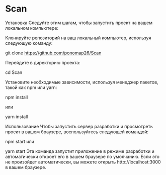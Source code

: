 # Scan
Установка
Следуйте этим шагам, чтобы запустить проект на вашем локальном компьютере:

Клонируйте репозиторий на ваш локальный компьютер, используя следующую команду:



   git clone https://github.com/ponomap26/Scan
   
Перейдите в директорию проекта:



   cd Scan
   
Установите необходимые зависимости, используя менеджер пакетов, такой как npm или yarn:



   npm install
   
или




   yarn install
   
Использование
Чтобы запустить сервер разработки и просмотреть проект в вашем браузере, воспользуйтесь следующей командой:




npm start
или




yarn start
Эта команда запустит приложение в режиме разработки и автоматически откроет его в вашем браузере по умолчанию. Если это не произойдет автоматически, вы можете открыть http://localhost:3000 в вашем браузере.
